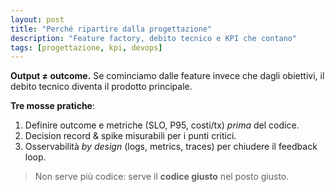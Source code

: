 ```yaml
---
layout: post
title: "Perché ripartire dalla progettazione"
description: "Feature factory, debito tecnico e KPI che contano"
tags: [progettazione, kpi, devops]
---
```


**Output ≠ outcome.** Se cominciamo dalle feature invece che dagli obiettivi, il debito tecnico diventa il prodotto principale.

**Tre mosse pratiche**:
1. Definire outcome e metriche (SLO, P95, costi/tx) *prima* del codice.
2. Decision record & spike misurabili per i punti critici.
3. Osservabilità *by design* (logs, metrics, traces) per chiudere il feedback loop.

> Non serve più codice: serve il **codice giusto** nel posto giusto.
